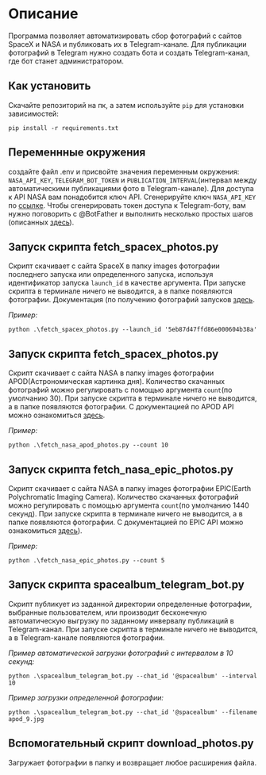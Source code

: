 
# Описание

Программа позволяет автоматизировать сбор фотографий с сайтов SpaceX и NASA и публиковать их в Telegram-канале. Для публикации фотографий в Telegram нужно создать бота и создать Telegram-канал, где бот станет администратором.

## Как установить 

Скачайте репозиторий на пк, а затем используйте `pip` для установки зависимостей:
```
pip install -r requirements.txt
```
## Переменнные окружения

создайте файл .env и присвойте значения переменным окружения: `NASA_API_KEY`, `TELEGRAM_BOT_TOKEN` и `PUBLICATION_INTERVAL`(интервал между автоматическими публикациями фото в Telegram-канале). Для доступа к API NASA вам понадобится ключ API. Сгенерируйте ключ `NASA_API_KEY` по [ссылке](https://api.nasa.gov/). Чтобы сгенерировать токен доступа к Telegram-боту, вам нужно поговорить с @BotFather и выполнить несколько простых шагов (описанных [здесь](https://core.telegram.org/bots#6-botfather)).

## Запуск скрипта fetch_spacex_photos.py
 
 Скрипт скачивает с сайта SpaceX в папку images фотографии последнего запуска или определенного запуска, используя идентификатор запуска `launch_id` в качестве аргумента. При запуске скрипта в терминале ничего не выводится, а в папке появляются фотографии. Документация (по получению фотографий запусков [здесь](https://github.com/r-spacex/SpaceX-API/blob/master/docs/launches/v5/latest.md).
 
 _Пример:_
```
python .\fetch_spacex_photos.py --launch_id '5eb87d47ffd86e000604b38a'
```
## Запуск скрипта fetch_spacex_photos.py

Скрипт скачивает с сайта NASA в папку images фотографии APOD(Астрономическая картинка дня). Количество скачанных фотографий можно регулировать с помощью аргумента `count`(по умолчанию 30). При запуске скрипта в терминале ничего не выводится, а в папке появляются фотографии. С документацией по APOD API можно ознакомиться [здесь](https://api.nasa.gov/#apod).

 _Пример:_
```
python .\fetch_nasa_apod_photos.py --count 10 
```

## Запуск скрипта fetch_nasa_epic_photos.py

Скрипт скачивает с сайта NASA в папку images фотографии EPIC(Earth Polychromatic Imaging Camera). Количество скачанных фотографий можно регулировать с помощью аргумента `count`(по умолчанию 1440 секунд). При запуске скрипта в терминале ничего не выводится, а в папке появляются фотографии. С документацией по EPIC API можно ознакомиться [здесь](https://api.nasa.gov/#epic)).

 _Пример:_
```
python .\fetch_nasa_epic_photos.py --count 5
```

## Запуск скрипта spacealbum_telegram_bot.py

Скрипт публикует из заданной директории определенные фотографии, выбранные пользователем, или производит бесконечную автоматическую выгрузку по заданному инвервалу публикаций в Telegram-канал. При запуске скрипта в терминале ничего не выводится, а в Telegram-канале появляются фотографии.

 _Пример автоматической загрузки фотографий с интервалом в 10 секунд:_
```
python .\spacealbum_telegram_bot.py --chat_id '@spacealbum' --interval 10
```

 _Пример загрузки определенной фотографии:_
```
python .\spacealbum_telegram_bot.py --chat_id '@spacealbum' --filename apod_9.jpg
```

## Вспомогательный скрипт download_photos.py

Загружает фотографии в папку и возвращает любое расширения файла.
